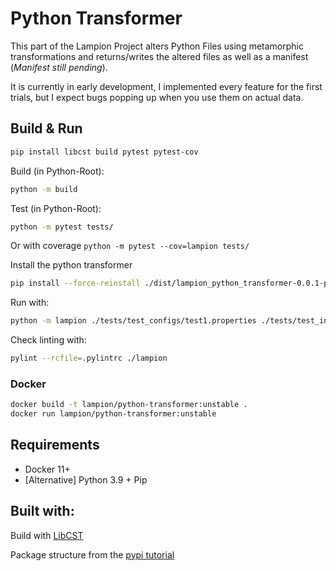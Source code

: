 # Python Transformer

This part of the Lampion Project alters Python Files using metamorphic transformations 
and returns/writes the altered files as well as a manifest (*Manifest still pending*).

It is currently in early development, I implemented every feature for the first trials, 
but I expect bugs popping up when you use them on actual data.


## Build & Run
```bash
pip install libcst build pytest pytest-cov
```

Build (in Python-Root): 

```bash
python -m build
```

Test (in Python-Root):

```bash
python -m pytest tests/
```
Or with coverage `python -m pytest --cov=lampion tests/`


Install the python transformer

```bash
pip install --force-reinstall ./dist/lampion_python_transformer-0.0.1-py2.py3-none-any.whl
```

Run with: 
```bash
python -m lampion ./tests/test_configs/test1.properties ./tests/test_inputs/hello_world.py ./lampion_output
```

Check linting with:
``` bash
pylint --rcfile=.pylintrc ./lampion
```

### Docker

```bash
docker build -t lampion/python-transformer:unstable .
docker run lampion/python-transformer:unstable
```

## Requirements

- Docker 11+
- [Alternative] Python 3.9 + Pip

## Built with:

Build with [LibCST](https://github.com/Instagram/LibCST)

Package structure from the [pypi tutorial](https://packaging.python.org/tutorials/packaging-projects/)
